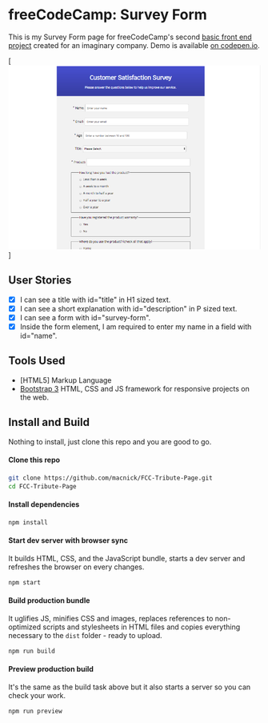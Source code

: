 # freeCodeCamp: Survey Form

This is my Survey Form page for freeCodeCamp's second [basic front end project](https://learn.freecodecamp.org/responsive-web-design/responsive-web-design-projects/build-a-survey-form) created for an imaginary company. Demo is available [on codepen.io](https://codepen.io/macnick/full/YJErGL).

[![Survey Form](/screenshot.png)]

## User Stories

- [x] I can see a title with id="title" in H1 sized text.
- [x] I can see a short explanation with id="description" in P sized text.
- [x] I can see a form with id="survey-form".
- [x] Inside the form element, I am required to enter my name in a field with id="name".

## Tools Used

- [HTML5] Markup Language
- [Bootstrap 3](https://getbootstrap.com/docs/3.3/) HTML, CSS and JS framework for responsive projects on the web.

## Install and Build

Nothing to install, just clone this repo and you are good to go.

#### Clone this repo

```bash
git clone https://github.com/macnick/FCC-Tribute-Page.git
cd FCC-Tribute-Page
```

#### Install dependencies

```bash
npm install
```

#### Start dev server with browser sync

It builds HTML, CSS, and the JavaScript bundle, starts a dev server and refreshes the browser on every changes.

```bash
npm start
```

#### Build production bundle

It uglifies JS, minifies CSS and images, replaces references to non-optimized scripts and stylesheets in HTML files and copies everything necessary to the `dist` folder - ready to upload.

```bash
npm run build
```

#### Preview production build

It's the same as the build task above but it also starts a server so you can check your work.

```bash
npm run preview
```
